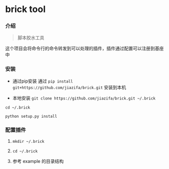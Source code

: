 # brick tool

### 介绍

> 脚本胶水工具

这个项目会将命令行的命令转发到可以处理的插件，插件通过配置可以注册到基座中

### 安装

- 通过pip安装
 通过 `pip install git+https://github.com/jiazifa/brick.git`  安装到本机

- 本地安装
`git clone https://github.com/jiazifa/brick.git ~/.brick`

`cd ~/.brick`

`python setup.py install`


### 配置插件

1. `mkdir ~/.brick`

2. `cd ~/.brick`

3. 参考 example  的目录结构
